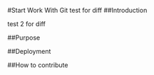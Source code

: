 #Start Work With Git
test for diff
##Introduction

test 2 for diff

##Purpose

##Deployment

##How to contribute

